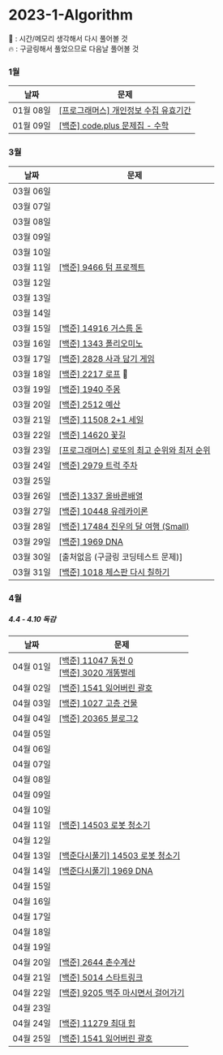 # 2023-1-Algorithm
🐛 : 시간/메모리 생각해서 다시 풀어볼 것   
🔥 : 구글링해서 풀었으므로 다음날 풀어볼 것   

### 1월
| 날짜        | 문제                                                         |
| ---------- | ------------------------------------------------------------ |
| 01월 08일  | [[프로그래머스] 개인정보 수집 유효기간](https://school.programmers.co.kr/learn/courses/30/lessons/150370) 
| 01월 09일 | [[백준] code.plus 문제집 - 수학](https://www.acmicpc.net/workbook/view/9370) |
   
### 3월
| 날짜        | 문제                                                         |
| ---------- | ------------------------------------------------------------ |
| 03월 06일  |   
| 03월 07일 |  |
| 03월 08일  |
| 03월 09일 |  |   
| 03월 10일  |
| 03월 11일 | [[백준] 9466 텀 프로젝트](https://www.acmicpc.net/problem/9466) |
| 03월 12일  |  
| 03월 13일 |  |
| 03월 14일  | 
| 03월 15일 | [[백준] 14916 거스름 돈](https://www.acmicpc.net/problem/14916) |
| 03월 16일  | [[백준] 1343 폴리오미노](https://www.acmicpc.net/problem/1343)
| 03월 17일 | [[백준] 2828 사과 담기 게임](https://www.acmicpc.net/problem/2828) |
| 03월 18일  | [[백준] 2217 로프](https://www.acmicpc.net/problem/2217) 🐛 
| 03월 19일 | [[백준] 1940 주몽](https://www.acmicpc.net/problem/1940) |
| 03월 20일  | [[백준] 2512 예산](https://www.acmicpc.net/problem/2512)    
| 03월 21일 | [[백준] 11508 2+1 세일](https://www.acmicpc.net/problem/11508) |
| 03월 22일 | [[백준] 14620 꽃길](https://www.acmicpc.net/problem/14620) |
| 03월 23일 | [[프로그래머스] 로또의 최고 순위와 최저 순위](https://school.programmers.co.kr/learn/courses/30/lessons/77484) |
| 03월 24일 | [[백준] 2979 트럭 주차](https://www.acmicpc.net/problem/2979) |
| 03월 25일 |  |
| 03월 26일 | [[백준] 1337 올바른배열](https://www.acmicpc.net/problem/1337) |
| 03월 27일 | [[백준] 10448 유레카이론](https://www.acmicpc.net/problem/10448) |
| 03월 28일 | [[백준] 17484 진우의 달 여행 (Small)](https://www.acmicpc.net/problem/17484) |
| 03월 29일 | [[백준] 1969 DNA](https://www.acmicpc.net/problem/1969) |
| 03월 30일 | [출처없음 (구글링 코딩테스트 문제)] |
| 03월 31일 | [[백준] 1018 체스판 다시 칠하기](https://www.acmicpc.net/problem/1018) |    
 
 ### 4월    
 ##### 4.4 - 4.10 독감
| 날짜        | 문제                                                         |
| ---------- | ------------------------------------------------------------ |
| 04월 01일  | [[백준] 11047 동전 0](https://www.acmicpc.net/problem/11047) <br> [[백준] 3020 개똥벌레](https://www.acmicpc.net/problem/3020)
| 04월 02일 | [[백준] 1541 잃어버린 괄호](https://www.acmicpc.net/problem/1541) |
| 04월 03일  | [[백준] 1027 고층 건물](https://www.acmicpc.net/problem/1027)
| 04월 04일 |  [[백준] 20365 블로그2](https://www.acmicpc.net/problem/20365) |
| 04월 05일  |   
| 04월 06일  | |    
| 04월 07일  |   
| 04월 08일  | |    
| 04월 09일  |   
| 04월 10일  | |    
| 04월 11일  | [[백준] 14503 로봇 청소기](https://www.acmicpc.net/problem/14503)    
| 04월 12일  | |    
| 04월 13일  | [[백준다시풀기] 14503 로봇 청소기](https://www.acmicpc.net/problem/14503)    
| 04월 14일  | [[백준다시풀기] 1969 DNA](https://www.acmicpc.net/problem/1969) |    
| 04월 15일  |          
| 04월 16일  | |    
| 04월 17일  |     
| 04월 18일  | |    
| 04월 19일  |     
| 04월 20일  | [[백준] 2644 촌수계산](https://www.acmicpc.net/problem/2644) |           
| 04월 21일  | [[백준] 5014 스타트링크](https://www.acmicpc.net/problem/5014)         
| 04월 22일  | [[백준] 9205 맥주 마시면서 걸어가기](https://www.acmicpc.net/problem/9205) |           
| 04월 23일  |      
| 04월 24일  | [[백준] 11279 최대 힙](https://www.acmicpc.net/problem/11279) |           
| 04월 25일  | [[백준] 1541 잃어버린 괄호](https://www.acmicpc.net/problem/1541)     
